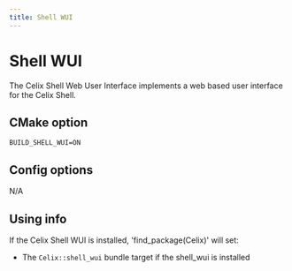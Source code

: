```yaml
---
title: Shell WUI
---
```


<!--
Licensed to the Apache Software Foundation (ASF) under one or more
contributor license agreements.  See the NOTICE file distributed with
this work for additional information regarding copyright ownership.
The ASF licenses this file to You under the Apache License, Version 2.0
(the "License"); you may not use this file except in compliance with
the License.  You may obtain a copy of the License at
   
    http://www.apache.org/licenses/LICENSE-2.0

Unless required by applicable law or agreed to in writing, software
distributed under the License is distributed on an "AS IS" BASIS,
WITHOUT WARRANTIES OR CONDITIONS OF ANY KIND, either express or implied.
See the License for the specific language governing permissions and
limitations under the License.
-->

# Shell WUI

The Celix Shell Web User Interface implements a web based user interface for the Celix Shell.

## CMake option
    BUILD_SHELL_WUI=ON

## Config options

N/A

## Using info

If the Celix Shell WUI is installed, 'find_package(Celix)' will set:
 - The `Celix::shell_wui` bundle target if the shell_wui is installed
